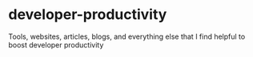 # developer-productivity
Tools, websites, articles, blogs, and everything else that I find helpful to boost developer productivity
